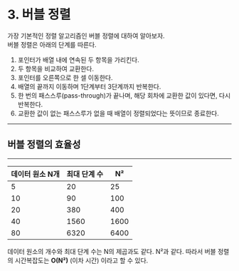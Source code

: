 # 3. 버블 정렬

가장 기본적인 정렬 알고리즘인 버블 정렬에 대하여 알아보자.  
버블 정렬은 아래의 단계를 따른다.  
1) 포인터가 배열 내에 연속된 두 항목을 가리킨다.  
2) 두 항목을 비교하여 교환한다.  
3) 포인터를 오른쪽으로 한 셀 이동한다.
4) 배열의 끝까지 이동하며 1단계부터 3단계까지 반복한다.
5) 한 번의 패스스루(pass-through)가 끝나며, 해당 회차에 교환한 값이 있다면, 다시 반복한다.
6) 교환한 값이 없는 패스스루가 없을 때 배열이 정렬되었다는 뜻이므로 종료한다.

---
## 버블 정렬의 효율성  
---
|데이터 원소 N개|최대 단계 수|N²
|---|---|---|
|5|20|25|
|10|90|100|
|20|380|400|  
|40|1560|1600|  
|80|6320|6400|  

데이터 원소의 개수와 최대 단계 수는 N의 제곱과도 같다. N²과 같다.
따라서 버블 정렬의 시간복잡도는 <b>O(N²)</b> (이차 시간) 이라고 할 수 있다.